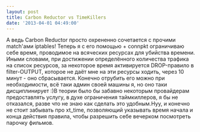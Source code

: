 ```yaml
---
layout: post
title: Carbon Reductor vs TimeKillers
date: '2013-04-01 04:49:00'
---
```


А ведь Carbon Reductor просто охрененно сочетается с прочими match'ами iptables!
Теперь я с его помощью + connpkt ограничиваю себе время, проводимое на всяческих ресурсах для убийства времени. Иными словами, при достижении определённого количества трафика на список ресурсов, за некоторое время активируется DROP-правило в filter-OUTPUT, которое не даёт мне на эти ресурсы ходить, через 10 минут - оно сбрасывается.
Конечно отрубить его можно при необходимости, всё таки админ своей машины я, но оно таки дисциплинирует :)В теории было бы забавно некоторым провайдерам предоставлять услугу, в духе ограничения таймкиллеров, я бы не отказался, разве что не знаю как сделать это удобным.Нуу, и конечно не стоит забывать про xt_time, позволяющий указывать время начала и конца действия правила, чтобы разрешить себе вечерком посмотреть парочку фильмов.
